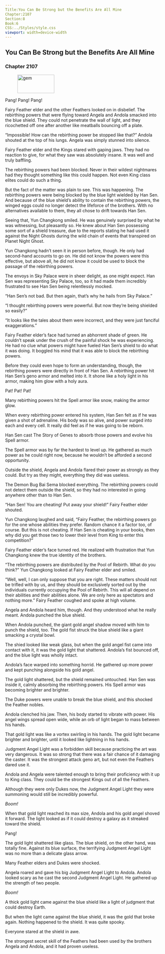 ```yaml
---
Title:You Can Be Strong but the Benefits Are All Mine 
Chapter:2107 
Section:8 
Book:6 
CSS:../Styles/style.css 
viewport: width=device-width
---
```

  
## You Can Be Strong but the Benefits Are All Mine
### Chapter 2107
  
<figure>
	<img src="../Images/gem.gif" alt="gem" id="gem" width="120" height="60" />
</figure>
  

  
Pang! Pang! Pang!

Fairy Feather elder and the other Feathers looked on in disbelief. The rebirthing powers that were flying toward Angela and Andola smacked into the blue shield. They could not penetrate the wall of light, and they ricochetted off one after another like meatballs bouncing off a plate.

“Impossible! How can the rebirthing power be stopped like that?” Andola shouted at the top of his lungs. Angela was simply stunned into silence.

Fairy Feather elder and the Kings stared with gaping jaws. They had no reaction to give, for what they saw was absolutely insane. It was well and truly baffling.

The rebirthing powers had been blocked. Never in their wildest nightmares had they thought something like this could happen. Not even King class elites could do such a thing.

But the fact of the matter was plain to see. This was happening. The rebirthing powers were being blocked by the blue light wielded by Han Sen. And because of the blue shield’s ability to contain the rebirthing powers, the winged eggs could no longer detect the lifeforce of the brothers. With no alternatives available to them, they all chose to drift towards Han Sen.

Seeing that, Yun Changkong smiled. He was genuinely surprised by what he was witnessing, but pleasantly so. He knew about Han Sen possessing some sort of a shield treasure, due to the reports stating he had used it against the Night Ghosts during the wild chain of events that transpired on Planet Night Ghost.

Yun Changkong hadn’t seen it in person before, though. He only had second-hand accounts to go on. He did not know the powers were this effective, but above all, he did not know it could be used to block the passage of the rebirthing powers.

The envoys in Sky Palace were in sheer delight, as one might expect. Han Sen was representing Sky Palace, too, so it had made them incredibly frustrated to see Han Sen being relentlessly mocked.

“Han Sen’s not bad. But then again, that’s why he hails from Sky Palace.”

“I thought rebirthing powers were powerful. But now they’re being shielded so easily?”

“It looks like the tales about them were incorrect, and they were just fanciful exaggerations.”

Fairy Feather elder’s face had turned an abhorrent shade of green. He couldn’t speak under the crush of the painful shock he was experiencing. He had no clue what powers might have fueled Han Sen’s shield to do what it was doing. It boggled his mind that it was able to block the rebirthing powers.

Before they could even hope to form an understanding, though, the rebirthing powers were directly in front of Han Sen. A rebirthing power hit Han Sen’s geno armor and melted into it. It shone like a holy light in his armor, making him glow with a holy aura.

Pat! Pat! Pat!

Many rebirthing powers hit the Spell armor like snow, making the armor glow.

When every rebirthing power entered his system, Han Sen felt as if he was given a shot of adrenaline. His body was so alive, and power surged into each and every cell. It really did feel as if he was going to be reborn.

Han Sen cast The Story of Genes to absorb those powers and evolve his Spell armor.

The Spell armor was by far the hardest to level up. He gathered as much power as he could right now, because he wouldn’t be afforded a second opportunity.

Outside the shield, Angela and Andola flared their power as strongly as they could. But try as they might, everything they did was useless.

The Demon Bug Bai Sema blocked everything. The rebirthing powers could not detect them outside the shield, so they had no interested in going anywhere other than to Han Sen.

“Han Sen! You are cheating! Put away your shield!” Fairy Feather elder shouted.

Yun Changkong laughed and said, “Fairy Feather, the rebirthing powers go for the one whose abilities they prefer. Random chance it a factor too, of course. But this is not cheating. If Han Sen is cheating in your books, then why did you get those two to lower their level from King to enter this competition?”

Fairy Feather elder’s face turned red. He realized with frustration that Yun Changkong knew the true identity of the brothers.

“The rebirthing powers are distributed by the Pool of Rebirth. What do you think?” Yun Changkong looked at Fairy Feather elder and smiled.

“Well, well, I can only suppose that you are right. These matters should not be trifled with by us, and they should be exclusively sorted out by the individuals currently occupying the Pool of Rebirth. This will all depend on their abilities and their abilities alone. We are only here as spectators and nothing more.” Fairy Feather coughed and spoke at high volume.

Angela and Andola heard him, though. And they understood what he really meant. Andola punched the blue shield.

When Andola punched, the giant gold angel shadow moved with him to punch the shield, too. The gold fist struck the blue shield like a giant smacking a crystal bowl.

The shied looked like weak glass, but when the gold angel fist came into contact with it, it was the gold light that shattered. Andola’s fist bounced off, and the blue light was wholly intact.

Andola’s face warped into something horrid. He gathered up more power and kept punching alongside his gold angel.

The gold light shattered, but the shield remained untouched. Han Sen was inside it, calmly absorbing the rebirthing powers. His Spell armor was becoming brighter and brighter.

The Duke powers were unable to break the blue shield, and this shocked the Feather nobles.

Andola clenched his jaw. Then, his body started to vibrate with power. His angel wings spread open wide, while an orb of light began to mass between his hands.

That gold light was like a vortex swirling in his hands. The gold light became brighter and brighter, until it looked like lightning in his hands.

Judgment Angel Light was a forbidden skill because practicing the art was very dangerous. It was so strong that there was a fair chance of it damaging the caster. It was the strongest attack geno art, but not even the Feathers dared use it.

Andola and Angela were talented enough to bring their proficiency with it up to King class. They could be the strongest Kings out of all the Feathers.

Although they were only Dukes now, the Judgment Angel Light they were summoning would still be incredibly powerful.

*Boom!*

When that gold light reached its max size, Andola and his gold angel shoved it forward. The light looked as if it could destroy a galaxy as it streaked toward the shield.

Pang!

The gold light shattered like glass. The blue shield, on the other hand, was totally fine. Against its blue surface, the terrifying Judgment Angel Light was no more than a delicate glass arrow.

Many Feather elders and Dukes were shocked.

Angela roared and gave his big Judgment Angel Light to Andola. Andola looked scary as he cast the second Judgment Angel Light. He gathered up the strength of two people.

*Boom!*

A thick gold light came against the blue shield like a light of judgment that could destroy Earth.

But when the light came against the blue shield, it was the gold that broke again. Nothing happened to the shield. It was quite spooky.

Everyone stared at the shield in awe.

The strongest secret skill of the Feathers had been used by the brothers Angela and Andola, and it had proven useless.